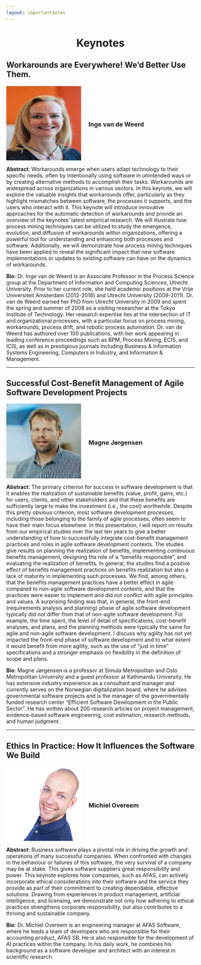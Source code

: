 ```yaml
---
layout: importantdates
---
```



<h1 class="display-4" style="text-align: center;">
	Keynotes
</h1>

<h2 style="text-align: left;">
        Workarounds are Everywhere! We’d Better Use Them.
</h2>

<div style="display: flex; align-items: center;">
    <img src="/assets/images/Weerd.PNG" alt="" width="200" height="200" style="margin-right: 20px;">  
    <div>
        <h3>Inge van de Weerd</h3>
    </div>
</div>

<p> <b>Abstract</b>:
Workarounds emerge when users adapt technology to their specific needs, often by intentionally using software in unintended ways or by creating alternative methods to accomplish their tasks. Workarounds are widespread across organizations in various sectors. In this keynote, we will explore the valuable insights that workarounds offer, particularly as they highlight mismatches between software, the processes it supports, and the users who interact with it. This keynote will introduce innovative approaches for the automatic detection of workarounds and provide an overview of the keynotes’ latest empirical research. We will illustrate how process mining techniques can be utilized to study the emergence, evolution, and diffusion of workarounds within organizations, offering a powerful tool for understanding and enhancing both processes and software. Additionally, we will demonstrate how process mining techniques have been applied to reveal the significant impact that new software implementations or updates to existing software can have on the dynamics of workarounds.

</p>

<p><b>Bio</b>: 
Dr. Inge van de Weerd is an Associate Professor in the Process Science group at the Department of Information and Computing Sciences, Utrecht University. Prior to her current role, she held academic positions at the Vrije Universiteit Amsterdam (2012-2018) and Utrecht University (2009-2011). Dr. van de Weerd earned her PhD from Utrecht University in 2009 and spent the spring and summer of 2008 as a visiting researcher at the Tokyo Institute of Technology. Her research expertise lies at the intersection of IT and organizational processes, with a particular focus on process mining, workarounds, process drift, and robotic process automation. Dr. van de Weerd has authored over 100 publications, with her work appearing in leading conference proceedings such as BPM, Process Mining, ECIS, and ICIS, as well as in prestigious journals including Business & Information Systems Engineering, Computers in Industry, and Information & Management.

</p>


<hr>

<h2 style="text-align: left;">
        Successful Cost-Benefit Management of Agile Software Development Projects
</h2>

<div style="display: flex; align-items: center;">
    <img src="/assets/images/Magne.PNG" alt="" width="200" height="200" style="margin-right: 20px;">  
    <div>
        <h3>Magne Jørgensen</h3>
    </div>
</div>

<p> <b>Abstract</b>:
The primary criterion for success in software development is that it enables the realization of sustainable benefits (value, profit, gains, etc.) for users, clients, and other stakeholders and that these benefits are sufficiently large to make the investment (i.e., the cost) worthwhile. Despite this pretty obvious criterion, most software development processes, including those belonging to the family of agile processes, often seem to have their main focus elsewhere. In this presentation, I will report on results from our empirical studies over the last ten years to give a better understanding of how to successfully integrate cost-benefit management practices and roles in agile software development contexts. The studies give results on planning the realization of benefits, implementing continuous benefits management, designing the role of a “benefits responsible”, and evaluating the realization of benefits. In general, the studies find a positive effect of benefits management practices on benefits realization but also a lack of maturity in implementing such processes. We find, among others, that the benefits management practices have a better effect in agile compared to non-agile software development contexts, and that the practices were easier to implement and did not conflict with agile principles and values. A surprising finding was that, in general, the front-end (requirements analysis and planning) phase of agile software development typically did not differ from that of non-agile software development. For example, the time spent, the level of detail of specifications, cost-benefit analyses, and plans, and the planning methods were typically the same for agile and non-agile software development. I discuss why agility has not yet impacted the front-end phase of software development and to what extent it would benefit from more agility, such as the use of ”just in time” specifications and a stronger emphasis on flexibility in the definition of scope and plans.

</p>

<p><b>Bio</b>: 
Magne Jørgensen is a professor at Simula Metropolitan and Oslo Metropolitan University and a guest professor at Kathmandu University. He has extensive industry experience as a consultant and manager and currently serves on the Norwegian digitalization board, where he advises governmental software projects and is the manager of the governmentally funded research center “Efficient Software Development in the Public Sector”. He has written about 200 research articles on project management, evidence-based software engineering, cost estimation, research methods, and human judgment.

</p>


<hr>

<h2 style="text-align: left;">
    Ethics In Practice: How It Influences the Software We Build
</h2>

<div style="display: flex; align-items: center;">
    <img src="/assets/images/Michiel.PNG" alt="" width="200" height="200" style="margin-right: 20px;">  
    <div>
        <h3>Michiel Overeem</h3>
    </div>
</div>



<p> <b>Abstract</b>: Business software plays a pivotal role in driving the growth and operations of many successful companies. When confronted with changes in the behaviour or failures of this software, the very survival of a company may be at stake. This gives software suppliers great responsibility and power. This keynote explores how companies, such as AFAS, can actively incorporate ethical considerations into their software and the service they provide as part of their commitment to creating dependable, effective solutions. Drawing from experiences in product management, artificial intelligence, and licensing, we demonstrate not only how adhering to ethical practices strengthens corporate responsibility, but also contributes to a thriving and sustainable company. </p>


<p><b>Bio</b>: Dr. Michiel Overeem is an engineering manager at AFAS Software, where he leads a team of developers who are responsible for their accounting product, AFAS SB. He is also responsible for the development of AI practices within the company. In his daily work, he combines his background as a software developer and architect with an interest in scientific research.</p>

